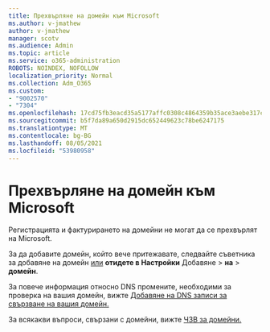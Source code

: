 ```yaml
---
title: Прехвърляне на домейн към Microsoft
ms.author: v-jmathew
author: v-jmathew
manager: scotv
ms.audience: Admin
ms.topic: article
ms.service: o365-administration
ROBOTS: NOINDEX, NOFOLLOW
localization_priority: Normal
ms.collection: Adm_O365
ms.custom:
- "9002570"
- "7304"
ms.openlocfilehash: 17cd75fb3eacd35a5177affc0308c4864359b35ace3aebe317c0c126092b6bba
ms.sourcegitcommit: b5f7da89a650d2915dc652449623c78be6247175
ms.translationtype: MT
ms.contentlocale: bg-BG
ms.lasthandoff: 08/05/2021
ms.locfileid: "53980958"
---
```

# <a name="transfer-a-domain-to-microsoft"></a>Прехвърляне на домейн към Microsoft

Регистрацията и фактурирането на домейни не могат да се прехвърлят на Microsoft.

За да добавите домейн, който вече притежавате, следвайте съветника за добавяне на домейн [или](https://admin.microsoft.com/Adminportal/Domains/Wizard) **отидете в Настройки** Добавяне  >  **на**  >  **домейн**.

За повече информация относно DNS промените, необходими за проверка на вашия домейн, вижте [Добавяне на DNS записи за свързване на вашия домейн.](https://docs.microsoft.com/microsoft-365/admin/get-help-with-domains/create-dns-records-at-any-dns-hosting-provider)

За всякакви въпроси, свързани с домейни, вижте [ЧЗВ за домейни.](https://docs.microsoft.com/microsoft-365/admin/setup/domains-faq)
